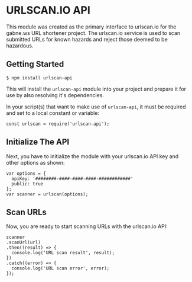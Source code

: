 URLSCAN.IO API
==============

This module was created as the primary interface to urlscan.io for the gabne.ws URL shortener project. The urlscan.io service is used to scan submitted URLs for known hazards and reject those deemed to be hazardous.

## Getting Started

    $ npm install urlscan-api

This will install the `urlscan-api` module into your project and prepare it for use by also resolving it's dependencies.

In your script(s) that want to make use of `urlscan-api`, it must be required and set to a local constant or variable:

    const urlscan = require('urlscan-api');

## Initialize The API

Next, you have to initialize the module with your urlscan.io API key and other options as shown:

    var options = {
      apiKey: '########-####-####-####-############'
      public: true
    };
    var scanner = urlscan(options);

## Scan URLs

Now, you are ready to start scanning URLs with the urlscan.io API:

    scanner
    .scanUrl(url)
    .then((result) => {
      console.log('URL scan result', result);
    })
    .catch((error) => {
      console.log('URL scan error', error);
    });